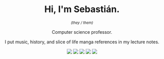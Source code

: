 <h1 align=center> Hi, I'm Sebastián.</h1>

<p align=center> <sup> <em> (they / them) </em> </sup> </p>

<p align=center>Computer science professor.</p>
<p align=center>I put music, history, and slice of life manga references in my lecture notes.</p>

<p align="center">
    <img src="https://img.shields.io/badge/Nacido-CDMX-%23006341">
    <img src="https://img.shields.io/badge/Location-BKLN-%23FF6600">
    <img src="https://img.shields.io/badge/%E5%8B%89%E5%BC%B7%E4%B8%AD-JPN-BC002D">
    <img src="https://img.shields.io/badge/Apprendre-FRA-002654">
    <img src="https://img.shields.io/badge/U%C4%8D%C3%ADm_se-CZE-FFFFFF">
</p>